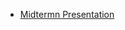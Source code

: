 - [Midtermn Presentation](https://docs.google.com/presentation/d/1zlMRyecL8ZjBR7Yxu9qnJlV2ohzB9cg8WRN6s6J_mz8/edit?usp=sharing)
